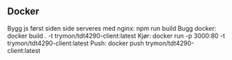 ## Docker

Bygg js først siden side serveres med nginx: npm run build
Bugg docker: docker build . -t trymon/tdt4290-client:latest
Kjør: docker run -p 3000:80 -t trymon/tdt4290-client:latest
Push: docker push trymon/tdt4290-client:latest
